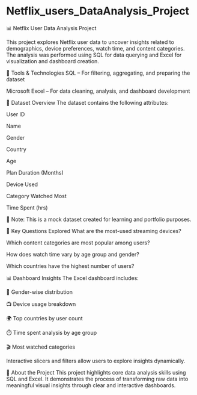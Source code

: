 # Netflix_users_DataAnalysis_Project
📊 Netflix User Data Analysis Project

This project explores Netflix user data to uncover insights related to demographics, device preferences, watch time, and content categories. The analysis was performed using SQL for data querying and Excel for visualization and dashboard creation.

🔧 Tools & Technologies
SQL – For filtering, aggregating, and preparing the dataset

Microsoft Excel – For data cleaning, analysis, and dashboard development

📁 Dataset Overview
The dataset contains the following attributes:

User ID

Name

Gender

Country

Age

Plan Duration (Months)

Device Used

Category Watched Most

Time Spent (hrs)

🔹 Note: This is a mock dataset created for learning and portfolio purposes.

🧠 Key Questions Explored
What are the most-used streaming devices?

Which content categories are most popular among users?

How does watch time vary by age group and gender?

Which countries have the highest number of users?

📊 Dashboard Insights
The Excel dashboard includes:

📌 Gender-wise distribution

📺 Device usage breakdown

🌍 Top countries by user count

⏱️ Time spent analysis by age group

🎬 Most watched categories

Interactive slicers and filters allow users to explore insights dynamically.

📌 About the Project
This project highlights core data analysis skills using SQL and Excel. It demonstrates the process of transforming raw data into meaningful visual insights through clear and interactive dashboards.

